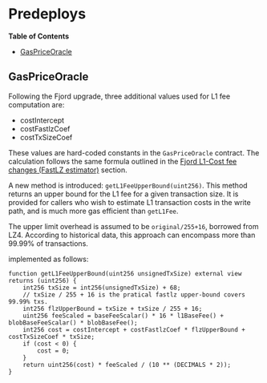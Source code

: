 # Predeploys

<!-- START doctoc generated TOC please keep comment here to allow auto update -->
<!-- DON'T EDIT THIS SECTION, INSTEAD RE-RUN doctoc TO UPDATE -->
**Table of Contents**

- [GasPriceOracle](#gaspriceoracle)

<!-- END doctoc generated TOC please keep comment here to allow auto update -->

## GasPriceOracle

Following the Fjord upgrade, three additional values used for L1 fee computation are:

- costIntercept
- costFastlzCoef
- costTxSizeCoef

These values are hard-coded constants in the `GasPriceOracle` contract. The
calculation follows the same formula outlined in the
[Fjord L1-Cost fee changes (FastLZ estimator)](./exec-engine.md#fjord-l1-cost-fee-changes-fastlz-estimator)
section.

A new method is introduced: `getL1FeeUpperBound(uint256)`. This method returns an upper bound for the L1 fee
for a given transaction size. It is provided for callers who wish to estimate L1 transaction costs in the
write path, and is much more gas efficient than `getL1Fee`.

The upper limit overhead is assumed to be `original/255+16`, borrowed from LZ4. According to historical data, this approach can encompass more than 99.99% of transactions.

implemented as follows:

```solidity
function getL1FeeUpperBound(uint256 unsignedTxSize) external view returns (uint256) {
    int256 txSize = int256(unsignedTxSize) + 68;
    // txSize / 255 + 16 is the pratical fastlz upper-bound covers 99.99% txs.
    int256 flzUpperBound = txSize + txSize / 255 + 16;
    uint256 feeScaled = baseFeeScalar() * 16 * l1BaseFee() + blobBaseFeeScalar() * blobBaseFee();
    int256 cost = costIntercept + costFastlzCoef * flzUpperBound + costTxSizeCoef * txSize;
    if (cost < 0) {
        cost = 0;
    }
    return uint256(cost) * feeScaled / (10 ** (DECIMALS * 2));
}
```

